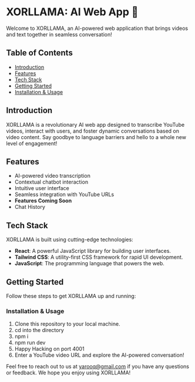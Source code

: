 # XORLLAMA: AI Web App 🦙

Welcome to XORLLAMA, an AI-powered web application that brings videos and text together in seamless conversation!

## Table of Contents

- [Introduction](#introduction)
- [Features](#features)
- [Tech Stack](#tech-stack)
- [Getting Started](#getting-started)
- [Installation & Usage](#installation)

## Introduction

XORLLAMA is a revolutionary AI web app designed to transcribe YouTube videos, interact with users, and foster dynamic conversations based on video content. Say goodbye to language barriers and hello to a whole new level of engagement!

## Features

- AI-powered video transcription
- Contextual chatbot interaction
- Intuitive user interface
- Seamless integration with YouTube URLs
- **Features Coming Soon**
- Chat History 

## Tech Stack

XORLLAMA is built using cutting-edge technologies:

- **React**: A powerful JavaScript library for building user interfaces.
- **Tailwind CSS**: A utility-first CSS framework for rapid UI development.
- **JavaScript**: The programming language that powers the web.

## Getting Started

Follow these steps to get XORLLAMA up and running:

### Installation & Usage

1. Clone this repository to your local machine.
2. cd into the directory 
3. npm i
4. npm run dev
5. Happy Hacking on port 4001
6. Enter a YouTube video URL and explore the AI-powered conversation!


Feel free to reach out to us at [yarooq@gmail.com](mailto:yarooq@gmail.com) if you have any questions or feedback. We hope you enjoy using XORLLAMA!